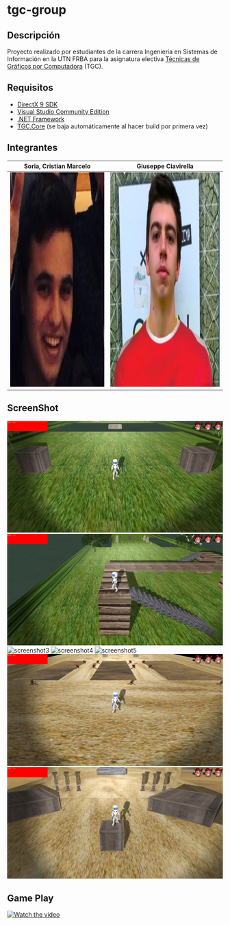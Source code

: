 # tgc-group
## Descripción
Proyecto realizado por estudiantes de la carrera Ingeniería en Sistemas de Información en la UTN FRBA para la asignatura electiva [Técnicas de Gráficos por Computadora](http://tgc-utn.github.io/) (TGC).

## Requisitos
* [DirectX 9 SDK](http://www.microsoft.com/en-us/download/details.aspx?displaylang=en&id=6812)
* [Visual Studio Community Edition](https://www.visualstudio.com/vs/community)
* [.NET Framework](https://www.microsoft.com/net/download/Windows/run)
* [TGC.Core](https://www.nuget.org/packages/TGC.Core/) (se baja automáticamente al hacer build por primera vez)

## Integrantes ##
Soria, Cristian Marcelo  |  Giuseppe Ciavirella
------------ | -------------
<img src="https://raw.githubusercontent.com/soriac/2018_1C_3011_LosPalmeras/master/TGC.Group/gh-img/soria.jpg" height="500"> | <img src="https://raw.githubusercontent.com/soriac/2018_1C_3011_LosPalmeras/master/TGC.Group/gh-img/pepeCrack.jpg" height="500">

## ScreenShot ##
![screenshot1](https://raw.githubusercontent.com/soriac/2018_1C_3011_LosPalmeras/master/TGC.Group/gh-img/1.jpg)
![screenshot2](https://raw.githubusercontent.com/soriac/2018_1C_3011_LosPalmeras/master/TGC.Group/gh-img/2.jpg)
![screenshot3](https://raw.githubusercontent.com/soriac/2018_1C_3011_LosPalmeras/master/TGC.Group/gh-img/3.jpg)
![screenshot4](https://raw.githubusercontent.com/soriac/2018_1C_3011_LosPalmeras/master/TGC.Group/gh-img/4.jpg)
![screenshot5](https://raw.githubusercontent.com/soriac/2018_1C_3011_LosPalmeras/master/TGC.Group/gh-img/5.jpg)
![screenshot6](https://raw.githubusercontent.com/soriac/2018_1C_3011_LosPalmeras/master/TGC.Group/gh-img/6.jpg)
![screenshot7](https://raw.githubusercontent.com/soriac/2018_1C_3011_LosPalmeras/master/TGC.Group/gh-img/7.jpg)

## Game Play ##
[![Watch the video](https://img.youtube.com/vi/rrhJkXLWQWY/0.jpg)](https://www.youtube.com/watch?v=rrhJkXLWQWY)
